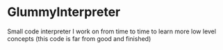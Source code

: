 # GlummyInterpreter
 Small code interpreter I work on from time to time to learn more low level concepts (this code is far from good and finished)
